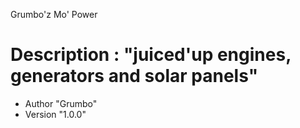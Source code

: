 Grumbo'z Mo' Power

#	Description : "juiced'up engines, generators and solar panels"
	
*	Author "Grumbo"
*	Version "1.0.0"
